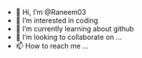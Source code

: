 - 👋 Hi, I’m @Raneem03
- 👀 I’m interested in coding
- 🌱 I’m currently learning about github 
- 💞️ I’m looking to collaborate on ...
- 📫 How to reach me ...

<!---
Raneem03/Raneem03 is a ✨ special ✨ repository because its `README.md` (this file) appears on your GitHub profile.
You can click the Preview link to take a look at your changes.
--->

